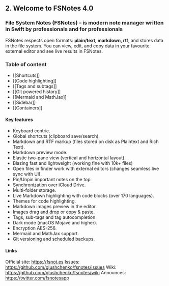 ##  2. Welcome to FSNotes 4.0

### File System Notes (FSNotes) – is modern note manager written in Swift by professionals and for professionals

FSNotes respects open formats: **plain/text, markdown, rtf**, and stores data in the file system. You can view, edit, and copy data in your favourite external editor and see live results in FSNotes.

### Table of content

- [[Shortcuts]]
- [[Code highlighting]]
- [[Tags and subtags]]
- [[Git powered history]]
- [[Mermaid and MathJax]]
- [[Sidebar]]
- [[Containers]]

#### Key features

- Keyboard centric.
- Global shortcuts (clipboard save/search).
- Markdown and RTF markup (files stored on disk as Plaintext and Rich Text).
- Markdown preview mode.
- Elastic two-pane view (vertical and horizontal layout).
- Blazing fast and lightweight (working fine with 10k+ files)
- Open files in finder work with external editors (changes seamless live sync with UI).
- Pin/Unpin important notes on the top.
- Synchronization over iCloud Drive.
- Multi-folder storage.
- Live Markdown highlighting with code blocks (over 170 languages).
- Themes for code highlighting.
- Markdown images preview in the editor.
- Images drag and drop or copy & paste.
- Tags, sub-tags and tag autocompletion.
- Dark mode (macOS Mojave and higher).
- Encryption AES-256.
- Mermaid and MathJax support.
- Git versioning and scheduled backups.

#### Links

Official site: https://fsnot.es
Issues: https://github.com/glushchenko/fsnotes/issues
Wiki: https://github.com/glushchenko/fsnotes/wiki
Announces: https://twitter.com/fsnotesapp
